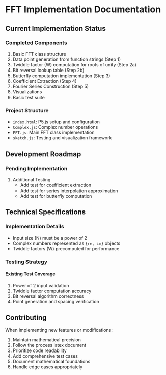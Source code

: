 # FFT Implementation Documentation

## Current Implementation Status

### Completed Components
1. Basic FFT class structure
2. Data point generation from function strings (Step 1)
3. Twiddle factor (W) computation for roots of unity (Step 2a)
4. Bit reversal lookup table (Step 2b)
5. Butterfly computation implementation (Step 3)
6. Coefficient Extraction (Step 4)
7. Fourier Series Construction (Step 5)
8. Visualizations
9. Basic test suite

### Project Structure
- `index.html`: P5.js setup and configuration
- `Complex.js`: Complex number operations
- `FFT.js`: Main FFT class implementation
- `sketch.js`: Testing and visualization framework

## Development Roadmap

### Pending Implementation

1. Additional Testing
   - Add test for coefficient extraction
   - Add test for series interpolation approximation
   - Add test for butterfly computation

## Technical Specifications

### Implementation Details
- Input size (N) must be a power of 2
- Complex numbers represented as `{re, im}` objects
- Twiddle factors (W) precomputed for performance

### Testing Strategy

#### Existing Test Coverage
1. Power of 2 input validation
2. Twiddle factor computation accuracy
3. Bit reversal algorithm correctness
4. Point generation and spacing verification

## Contributing
When implementing new features or modifications:
1. Maintain mathematical precision
2. Follow the process latex document
3. Prioritize code readability
4. Add comprehensive test cases
5. Document mathematical foundations
6. Handle edge cases appropriately
